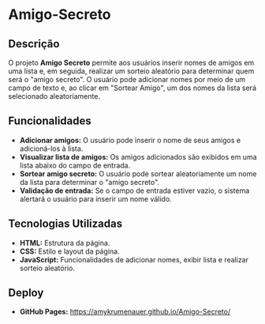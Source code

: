 # Amigo-Secreto

## Descrição
O projeto **Amigo Secreto** permite aos usuários inserir nomes de amigos em uma lista e, em seguida, realizar um sorteio aleatório para determinar quem será o "amigo secreto". O usuário pode adicionar nomes por meio de um campo de texto e, ao clicar em "Sortear Amigo", um dos nomes da lista será selecionado aleatoriamente.

## Funcionalidades
- **Adicionar amigos:** O usuário pode inserir o nome de seus amigos e adicioná-los à lista.
- **Visualizar lista de amigos:** Os amigos adicionados são exibidos em uma lista abaixo do campo de entrada.
- **Sortear amigo secreto:** O usuário pode sortear aleatoriamente um nome da lista para determinar o "amigo secreto".
- **Validação de entrada:** Se o campo de entrada estiver vazio, o sistema alertará o usuário para inserir um nome válido.

## Tecnologias Utilizadas
- **HTML:** Estrutura da página.
- **CSS:** Estilo e layout da página.
- **JavaScript:** Funcionalidades de adicionar nomes, exibir lista e realizar sorteio aleatório.

## Deploy
- **GitHub Pages:** https://amykrumenauer.github.io/Amigo-Secreto/
